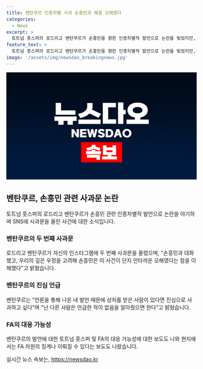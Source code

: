 ```yaml
---
title: 벤탄쿠르 인종차별 사과 손흥민과 해결 오해였다
categories:
  - News
excerpt: >
  토트넘 훗스퍼의 로드리고 벤탄쿠르가 손흥민을 향한 인종차별적 발언으로 논란을 빚었지만, 인스타그램을 통해 두 번째 사과문을 올려 손흥민과의 깊은 우정을 강조하며 사과했다. 그는 다른 사람들을 불편하게 하지 않으려는 의도를 밝히고, FA가 이를 조사 중인 가운데 징계를 받을 가능성도 제기되고 있다. 과거에도 SNS를 통한 인종차별적 발언으로 출전정지와 벌금 징계를 받은 선례가 있어, 벤탄쿠르에게도 징계가 불가피한 상황으로 보인다.
feature_text: >
  토트넘 훗스퍼의 로드리고 벤탄쿠르가 손흥민을 향한 인종차별적 발언으로 논란을 빚었지만, 인스타그램을 통해 두 번째 사과문을 올려 손흥민과의 깊은 우정을 강조하며 사과했다. 그는 다른 사람들을 불편하게 하지 않으려는 의도를 밝히고, FA가 이를 조사 중인 가운데 징계를 받을 가능성도 제기되고 있다. 과거에도 SNS를 통한 인종차별적 발언으로 출전정지와 벌금 징계를 받은 선례가 있어, 벤탄쿠르에게도 징계가 불가피한 상황으로 보인다.
image: '/assets/img/newsdao_breakingnews.jpg'
---
```


<p><img src="/assets/img/newsdao_breakingnews.jpg" alt="implanttips 속보" /></p>

<h2>벤탄쿠르, 손흥민 관련 사과문 논란</h2>

<p data-ke-size="size16">토트넘 훗스퍼의 로드리고 벤탄쿠르가 손흥민 관련 인종차별적 발언으로 논란을 야기하며 SNS에 사과문을 올린 사건에 대한 소식입니다.</p>

<h3>벤탄쿠르의 두 번째 사과문</h3>

<p data-ke-size="size16">로드리고 벤탄쿠르가 자신의 인스타그램에 두 번째 사과문을 올렸으며, "손흥민과 대화했고, 우리의 깊은 우정을 고려해 손흥민은 이 사건이 단지 안타까운 오해였다는 점을 이해했다"고 밝혔습니다.</p>

<h3>벤탄쿠르의 진심 언급</h3>

<p data-ke-size="size16">벤탄쿠르는 "언론을 통해 나온 내 발언 때문에 상처를 받은 사람이 있다면 진심으로 사과하고 싶다"며 "난 다른 사람은 언급한 적이 없음을 알아줬으면 한다"고 밝혔습니다.</p>

<h3>FA의 대응 가능성</h3>

<p data-ke-size="size16">벤탄쿠르의 발언에 대한 토트넘 훗스퍼 및 FA의 대응 가능성에 대한 보도도 나와 현지에서는 FA 차원의 징계나 이뤄질 수 있다는 보도도 나왔습니다.</p>
실시간 뉴스 속보는, <a href="https://newsdao.kr" rel="dofollow">https://newsdao.kr</a>



